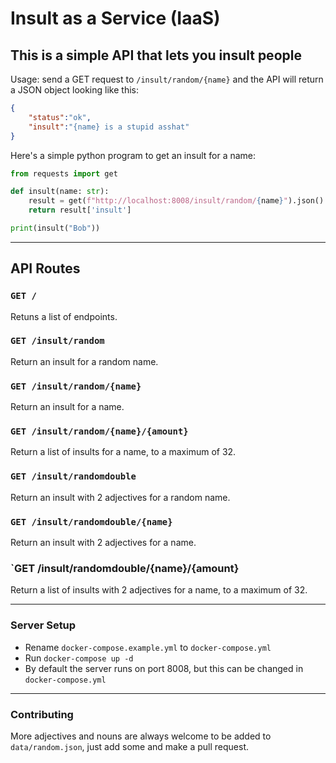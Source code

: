 # Insult as a Service (IaaS)

## This is a simple API that lets you insult people

Usage: send a GET request to `/insult/random/{name}` and the API will return a JSON object looking like this:

```json
{
    "status":"ok",
    "insult":"{name} is a stupid asshat"
}
```

Here's a simple python program to get an insult for a name:

```py
from requests import get

def insult(name: str):
    result = get(f"http://localhost:8008/insult/random/{name}").json()
    return result['insult']

print(insult("Bob"))
```

---

## API Routes

### `GET /`
Retuns a list of endpoints.

### `GET /insult/random`
Return an insult for a random name.

### `GET /insult/random/{name}`
Return an insult for a name.

### `GET /insult/random/{name}/{amount}`
Return a list of insults for a name, to a maximum of 32.

### `GET /insult/randomdouble`
Return an insult with 2 adjectives for a random name.

### `GET /insult/randomdouble/{name}`
Return an insult with 2 adjectives for a name.

### `GET /insult/randomdouble/{name}/{amount}
Return a list of insults with 2 adjectives for a name, to a maximum of 32.

---

### Server Setup

- Rename `docker-compose.example.yml` to `docker-compose.yml`
- Run `docker-compose up -d`
- By default the server runs on port 8008, but this can be changed in `docker-compose.yml`

---

### Contributing

More adjectives and nouns are always welcome to be added to `data/random.json`, just add some and make a pull request.